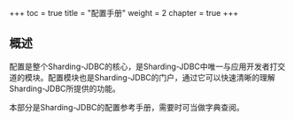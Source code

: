 +++
toc = true
title = "配置手册"
weight = 2
chapter = true
+++

## 概述

配置是整个Sharding-JDBC的核心，是Sharding-JDBC中唯一与应用开发者打交道的模块。配置模块也是Sharding-JDBC的门户，通过它可以快速清晰的理解Sharding-JDBC所提供的功能。

本部分是Sharding-JDBC的配置参考手册，需要时可当做字典查阅。
